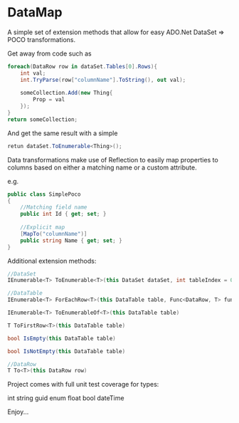 # DataMap
A simple set of extension methods that allow for easy ADO.Net DataSet => POCO transformations.

Get away from code such as

```csharp
foreach(DataRow row in dataSet.Tables[0].Rows){
	int val;
	int.TryParse(row["columnName"].ToString(), out val);
	
	someCollection.Add(new Thing{
		Prop = val
	});
}
return someCollection;
```

And get the same result with a simple

```csharp
retun dataSet.ToEnumerable<Thing>();
```

Data transformations make use of Reflection to easily map properties to columns based on either a matching name or a custom attribute.

e.g.

```csharp
public class SimplePoco
{
	//Matching field name
	public int Id { get; set; }
	
	//Explicit map
	[MapTo("columnName")]
	public string Name { get; set; }
}
```

Additional extension methods:
```csharp
//DataSet
IEnumerable<T> ToEnumerable<T>(this DataSet dataSet, int tableIndex = 0)

//DataTable
IEnumerable<T> ForEachRow<T>(this DataTable table, Func<DataRow, T> function)

IEnumerable<T> ToEnumerableOf<T>(this DataTable table)

T ToFirstRow<T>(this DataTable table)

bool IsEmpty(this DataTable table)

bool IsNotEmpty(this DataTable table)

//DataRow
T To<T>(this DataRow row)
```

Project comes with full unit test coverage for types:

int
string
guid
enum
float
bool
dateTime

Enjoy...


